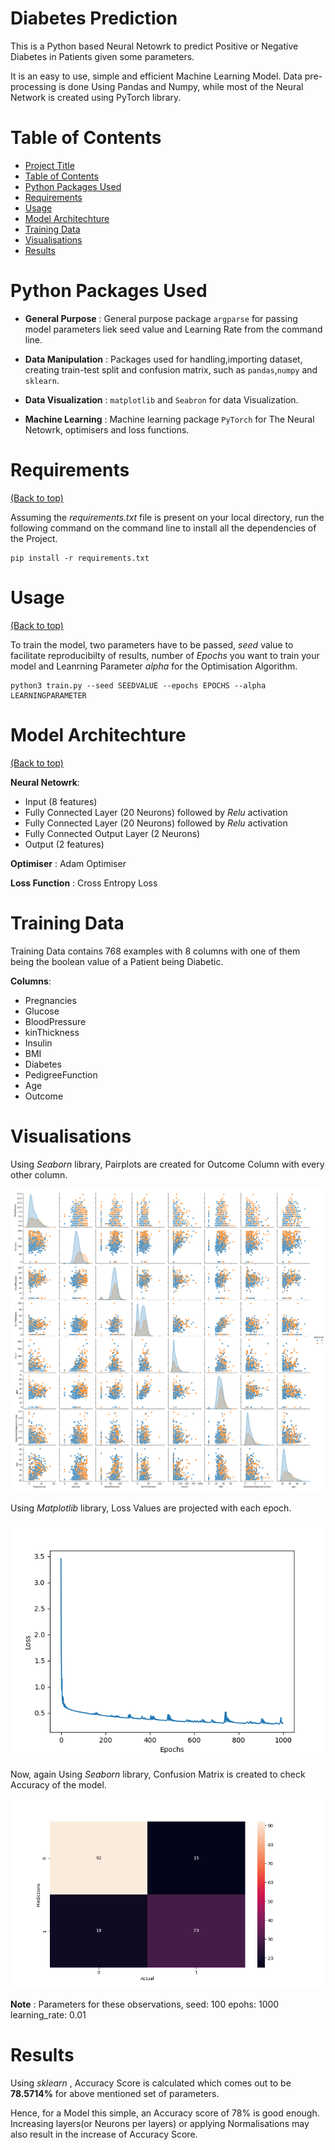 # Diabetes Prediction

This is a Python based Neural Netowrk to predict Positive or Negative Diabetes in Patients given some parameters.

It is an easy to use, simple and efficient Machine Learning Model. Data pre-processing is done Using Pandas and Numpy, while most of the Neural Network is created using PyTorch library.


# Table of Contents

- [Project Title](#diabetes-prediction)
- [Table of Contents](#table-of-contents)
- [Python Packages Used](#python-packages-used)
- [Requirements](#requirements)
- [Usage](#usage)
- [Model Architechture](#model-architechture)
- [Training Data](#training-data)
- [Visualisations](#visualisations)
- [Results](#results)



# Python Packages Used


- **General Purpose** : General purpose package `argparse` for passing model parameters liek seed value and Learning Rate from the command line.

- **Data Manipulation** : Packages used for handling,importing dataset, creating train-test split and confusion matrix, such as `pandas`,`numpy` and `sklearn`.

- **Data Visualization** : `matplotlib` and `Seabron` for data Visualization.

- **Machine Learning** : Machine learning package `PyTorch` for The Neural Netowrk, optimisers and loss functions.

# Requirements
[(Back to top)](#table-of-contents)

Assuming the *requirements.txt* file is present on your local directory, run the following command on the command line to install all the dependencies of the Project.

```
pip install -r requirements.txt
```


# Usage
[(Back to top)](#table-of-contents)

To train the model, two parameters have to be passed, *seed* value to facilitate reproducibilty of results, number of *Epochs* you want to train your model and Leanrning Parameter *alpha* for the Optimisation Algorithm.
```
python3 train.py --seed SEEDVALUE --epochs EPOCHS --alpha LEARNINGPARAMETER
```

# Model Architechture
[(Back to top)](#table-of-contents)

**Neural Netowrk**:
- Input (8 features)
- Fully Connected Layer (20 Neurons) followed by *Relu* activation
- Fully Connected Layer (20 Neurons) followed by *Relu* activation
- Fully Connected Output Layer (2 Neurons)
- Output (2 features)

**Optimiser** : Adam Optimiser

**Loss Function** : Cross Entropy Loss

# Training Data

Training Data contains 768 examples with 8 columns with one of them being the boolean value of a Patient being Diabetic.

**Columns**: 

- Pregnancies 
- Glucose 
- BloodPressure
- kinThickness
- Insulin
- BMI
- Diabetes
- PedigreeFunction
- Age
- Outcome

# Visualisations

Using *Seaborn* library, Pairplots are created for Outcome Column with every other column.

![PairPlot](Diabetes-Final/Plots/Pairplot.png)


Using *Matplotlib* library, Loss Values are projected with each epoch.

![Losses](Diabetes-Final/Plots/Loss.png)


Now, again Using *Seaborn* library, Confusion Matrix is created to check Accuracy of the model.

![Confusion Matrix](Diabetes-Final/Plots/confusion_matrix.png)



**Note** : 
Parameters for these observations, 
seed: 100
epohs: 1000
learning_rate: 0.01


# Results

Using *sklearn* , Accuracy Score is calculated which comes out to be **78.5714%** for above mentioned set of parameters.

Hence, for a Model this simple, an Accuracy score of 78% is good enough. Increasing layers(or Neurons per layers) or applying Normalisations may also result in the increase of Accuracy Score.
